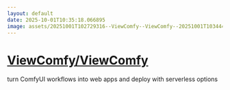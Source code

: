 ```yaml
---
layout: default
date: 2025-10-01T10:35:18.066895
image: assets/20251001T102729316--ViewComfy--ViewComfy--20251001T103444708--cropped.png
---
```


# [ViewComfy/ViewComfy](https://github.com/ViewComfy/ViewComfy)

turn ComfyUI workflows into web apps and deploy with serverless options
